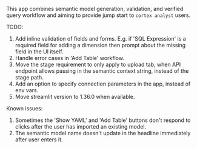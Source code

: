 This app combines semantic model generation, validation, and verified query workflow and aiming to provide jump start to `cortex analyst` users.


TODO:
1. Add inline validation of fields and forms.  E.g. if 'SQL Expression' is a required field
   for adding a dimension then prompt about the missing field in the UI itself.
2. Handle error cases in 'Add Table' workflow.
3. Move the stage requirement to only apply to upload tab, when API endpoint allows passing in the semantic context string, instead of the stage path.
4. Add an option to specify connection parameters in the app, instead of env vars.
5. Move streamlit version to 1.36.0 when available.

Known issues:
1. Sometimes the 'Show YAML' and 'Add Table' buttons don't respond to clicks after the user
   has imported an existing model.
2. The semantic model name doesn't update in the headline immediately after user enters it.
